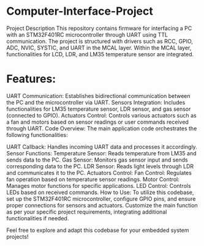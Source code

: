 # Computer-Interface-Project
Project Description
This repository contains firmware for interfacing a PC with an STM32F401RC microcontroller through UART using TTL communication. The project is structured with drivers such as RCC, GPIO, ADC, NVIC, SYSTIC, and UART in the MCAL layer. Within the MCAL layer, functionalities for LCD, LDR, and LM35 temperature sensor are integrated.

# Features:
UART Communication: Establishes bidirectional communication between the PC and the microcontroller via UART.
Sensors Integration: Includes functionalities for LM35 temperature sensor, LDR sensor, and gas sensor (connected to GPIO).
Actuators Control: Controls various actuators such as a fan and motors based on sensor readings or user commands received through UART.
Code Overview:
The main application code orchestrates the following functionalities:

UART Callback: Handles incoming UART data and processes it accordingly.
Sensor Functions:
Temperature Sensor: Reads temperature from LM35 and sends data to the PC.
Gas Sensor: Monitors gas sensor input and sends corresponding data to the PC.
LDR Sensor: Reads light levels through LDR and communicates it to the PC.
Actuators Control:
Fan Control: Regulates fan operation based on temperature sensor readings.
Motor Control: Manages motor functions for specific applications.
LED Control: Controls LEDs based on received commands.
How to Use:
To utilize this codebase, set up the STM32F401RC microcontroller, configure GPIO pins, and ensure proper connections for sensors and actuators. Customize the main function as per your specific project requirements, integrating additional functionalities if needed.

Feel free to explore and adapt this codebase for your embedded system projects!
 
